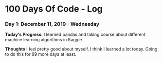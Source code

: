 # 100 Days Of Code - Log

### Day 1: December 11, 2019 - Wednesday

**Today's Progress**: I learned pandas and taking course about different machine learning algorithms in Kaggle.

**Thoughts** I feel pretty good about myself. I think I learned a lot today. Going to do this for 99 more days at least.
